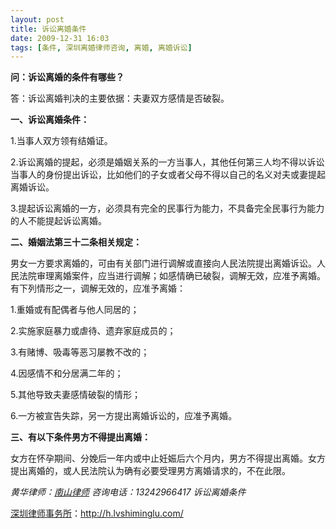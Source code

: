 ```yaml
---
layout: post
title: 诉讼离婚条件
date: 2009-12-31 16:03
tags: [条件, 深圳离婚律师咨询, 离婚, 离婚诉讼]
---
```

<strong>问：诉讼离婚的条件有哪些？</strong>

答：诉讼离婚判决的主要依据：夫妻双方感情是否破裂。

<strong>一、诉讼离婚条件：</strong>

1.当事人双方领有结婚证。

2.诉讼离婚的提起，必须是婚姻关系的一方当事人，其他任何第三人均不得以诉讼当事人的身份提出诉讼，比如他们的子女或者父母不得以自己的名义对夫或妻提起离婚诉讼。

3.提起诉讼离婚的一方，必须具有完全的民事行为能力，不具备完全民事行为能力的人不能提起诉讼离婚。

<strong>二、婚姻法第三十二条相关规定：</strong>

男女一方要求离婚的，可由有关部门进行调解或直接向人民法院提出离婚诉讼。人民法院审理离婚案件，应当进行调解；如感情确已破裂，调解无效，应准予离婚。有下列情形之一，调解无效的，应准予离婚：

1.重婚或有配偶者与他人同居的；

2.实施家庭暴力或虐待、遗弃家庭成员的；

3.有赌博、吸毒等恶习屡教不改的；

4.因感情不和分居满二年的；

5.其他导致夫妻感情破裂的情形；

6.一方被宣告失踪，另一方提出离婚诉讼的，应准予离婚。

<strong>三、有以下条件男方不得提出离婚：</strong>

女方在怀孕期间、分娩后一年内或中止妊娠后六个月内，男方不得提出离婚。女方提出离婚的，或人民法院认为确有必要受理男方离婚请求的，不在此限。

<em>黄华律师：<a href="http://h.lvshiminglu.com/" target="_self">南山律师</a>
咨询电话：13242966417
诉讼离婚条件</em>

<a href="http://h.lvshiminglu.com/">深圳律师事务所</a>：<a href="http://h.lvshiminglu.com/">http://h.lvshiminglu.com/</a>

